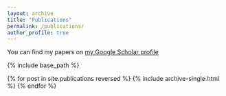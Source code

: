```yaml
---
layout: archive
title: "Publications"
permalink: /publications/
author_profile: true
---
```


You can find my papers on [my Google Scholar profile](https://scholar.google.com/citations?user=5Bk9qNYAAAAJ&hl=en)

{% include base_path %}

{% for post in site.publications reversed %}
  {% include archive-single.html %}
{% endfor %}
